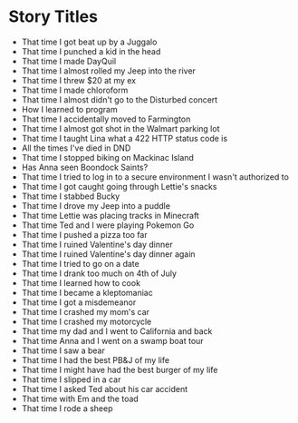 # Story Titles

- That time I got beat up by a Juggalo
- That time I punched a kid in the head
- That time I made DayQuil
- That time I almost rolled my Jeep into the river
- That time I threw $20 at my ex
- That time I made chloroform
- That time I almost didn't go to the Disturbed concert
- How I learned to program
- That time I accidentally moved to Farmington
- That time I almost got shot in the Walmart parking lot
- That time I taught Lina what a 422 HTTP status code is
- All the times I've died in DND
- That time I stopped biking on Mackinac Island
- Has Anna seen Boondock Saints?
- That time I tried to log in to a secure environment I wasn't authorized to
- That time I got caught going through Lettie's snacks
- That time I stabbed Bucky
- That time I drove my Jeep into a puddle
- That time Lettie was placing tracks in Minecraft
- That time Ted and I were playing Pokemon Go
- That time I pushed a pizza too far
- That time I ruined Valentine's day dinner
- That time I ruined Valentine's day dinner again
- That time I tried to go on a date
- That time I drank too much on 4th of July
- That time I learned how to cook
- That time I became a kleptomaniac
- That time I got a misdemeanor
- That time I crashed my mom's car
- That time I crashed my motorcycle
- That time my dad and I went to California and back
- That time Anna and I went on a swamp boat tour
- That time I saw a bear
- That time I had the best PB&J of my life
- That time I might have had the best burger of my life
- That time I slipped in a car
- That time I asked Ted about his car accident
- That time with Em and the toad
- That time I rode a sheep
